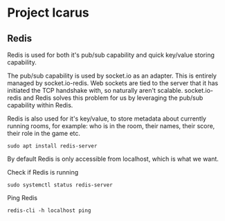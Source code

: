 # Project Icarus

## Redis

Redis is used for both it's pub/sub capability and quick key/value storing capability.

The pub/sub capability is used by socket.io as an adapter. This is entirely managed by socket.io-redis. Web sockets are tied to the server that it has initiated the TCP handshake with, so naturally aren't scalable. socket.io-redis and Redis solves this problem for us by leveraging the pub/sub capability within Redis.

Redis is also used for it's key/value, to store metadata about currently running rooms, for example: who is in the room, their names, their score, their role in the game etc.

```
sudo apt install redis-server
```
By default Redis is only accessible from localhost, which is what we want.

Check if Redis is running
```
sudo systemctl status redis-server
```

Ping Redis
```
redis-cli -h localhost ping
```